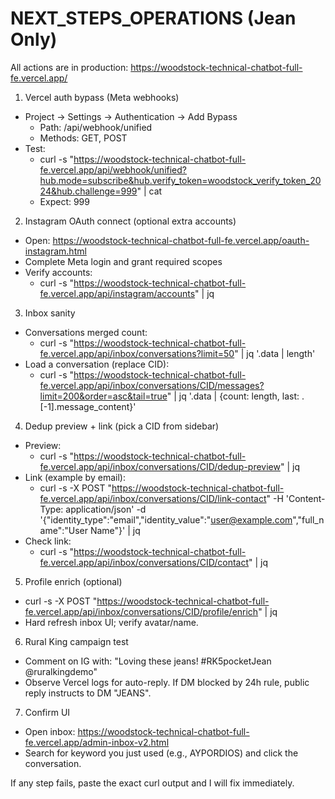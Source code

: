 # NEXT_STEPS_OPERATIONS (Jean Only)

All actions are in production: https://woodstock-technical-chatbot-full-fe.vercel.app/

1) Vercel auth bypass (Meta webhooks)
- Project → Settings → Authentication → Add Bypass
  - Path: /api/webhook/unified
  - Methods: GET, POST
- Test:
  - curl -s "https://woodstock-technical-chatbot-full-fe.vercel.app/api/webhook/unified?hub.mode=subscribe&hub.verify_token=woodstock_verify_token_2024&hub.challenge=999" | cat
  - Expect: 999

2) Instagram OAuth connect (optional extra accounts)
- Open: https://woodstock-technical-chatbot-full-fe.vercel.app/oauth-instagram.html
- Complete Meta login and grant required scopes
- Verify accounts:
  - curl -s "https://woodstock-technical-chatbot-full-fe.vercel.app/api/instagram/accounts" | jq

3) Inbox sanity
- Conversations merged count:
  - curl -s "https://woodstock-technical-chatbot-full-fe.vercel.app/api/inbox/conversations?limit=50" | jq '.data | length'
- Load a conversation (replace CID):
  - curl -s "https://woodstock-technical-chatbot-full-fe.vercel.app/api/inbox/conversations/CID/messages?limit=200&order=asc&tail=true" | jq '.data | {count: length, last: .[-1].message_content}'

4) Dedup preview + link (pick a CID from sidebar)
- Preview:
  - curl -s "https://woodstock-technical-chatbot-full-fe.vercel.app/api/inbox/conversations/CID/dedup-preview" | jq
- Link (example by email):
  - curl -s -X POST "https://woodstock-technical-chatbot-full-fe.vercel.app/api/inbox/conversations/CID/link-contact" -H 'Content-Type: application/json' -d '{"identity_type":"email","identity_value":"user@example.com","full_name":"User Name"}' | jq
- Check link:
  - curl -s "https://woodstock-technical-chatbot-full-fe.vercel.app/api/inbox/conversations/CID/contact" | jq

5) Profile enrich (optional)
- curl -s -X POST "https://woodstock-technical-chatbot-full-fe.vercel.app/api/inbox/conversations/CID/profile/enrich" | jq
- Hard refresh inbox UI; verify avatar/name.

6) Rural King campaign test
- Comment on IG with: "Loving these jeans! #RK5pocketJean @ruralkingdemo"
- Observe Vercel logs for auto-reply. If DM blocked by 24h rule, public reply instructs to DM "JEANS".

7) Confirm UI
- Open inbox: https://woodstock-technical-chatbot-full-fe.vercel.app/admin-inbox-v2.html
- Search for keyword you just used (e.g., AYPORDIOS) and click the conversation.

If any step fails, paste the exact curl output and I will fix immediately. 